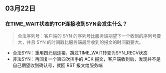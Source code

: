 ## 03月22日

### 在TIME_WAIT状态的TCP连接收到SYN会发生什么？
> 合法序列号：客户端的 SYN 的序列号比服务端期望下一个收到的序列号要大，并且 SYN 的时间戳比服务端最后收到的报文的时间戳要大。

- 合法SYN：重用四元组连接，跳过TIME_WAIT转变为SYN_RECV状态
- 非法SYN：再回复一个第四次挥手的 ACK 报文，客户端收到后，发现并不是自己期望收到确认号，就回 RST 报文给服务端